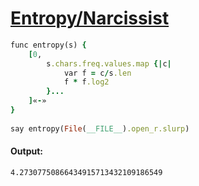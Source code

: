 [1]: https://rosettacode.org/wiki/Entropy/Narcissist

# [Entropy/Narcissist][1]

```ruby
func entropy(s) {
    [0,
        s.chars.freq.values.map {|c|
            var f = c/s.len
            f * f.log2
        }...
    ]«-»
}
 
say entropy(File(__FILE__).open_r.slurp)
```

#### Output:
```
4.27307750866434915713432109186549
```